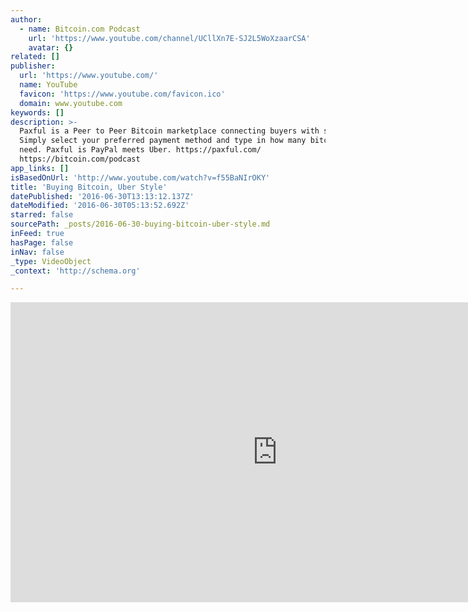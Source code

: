 ```yaml
---
author:
  - name: Bitcoin.com Podcast
    url: 'https://www.youtube.com/channel/UCllXn7E-SJ2L5WoXzaarCSA'
    avatar: {}
related: []
publisher:
  url: 'https://www.youtube.com/'
  name: YouTube
  favicon: 'https://www.youtube.com/favicon.ico'
  domain: www.youtube.com
keywords: []
description: >-
  Paxful is a Peer to Peer Bitcoin marketplace connecting buyers with sellers.
  Simply select your preferred payment method and type in how many bitcoins you
  need. Paxful is PayPal meets Uber. https://paxful.com/
  https://bitcoin.com/podcast
app_links: []
isBasedOnUrl: 'http://www.youtube.com/watch?v=f55BaNIrOKY'
title: 'Buying Bitcoin, Uber Style'
datePublished: '2016-06-30T13:13:12.137Z'
dateModified: '2016-06-30T05:13:52.692Z'
starred: false
sourcePath: _posts/2016-06-30-buying-bitcoin-uber-style.md
inFeed: true
hasPage: false
inNav: false
_type: VideoObject
_context: 'http://schema.org'

---
```

<iframe src="http://cdn.embedly.com/widgets/media.html?src=https%3A%2F%2Fwww.youtube.com%2Fembed%2Ff55BaNIrOKY%3Ffeature%3Doembed&amp;url=http%3A%2F%2Fwww.youtube.com%2Fwatch%3Fv%3Df55BaNIrOKY&amp;image=https%3A%2F%2Fi.ytimg.com%2Fvi%2Ff55BaNIrOKY%2Fhqdefault.jpg&amp;key=b7d04c9b404c499eba89ee7072e1c4f7&amp;type=text%2Fhtml&amp;schema=youtube" width="854" height="480" scrolling="no" frameborder="0" allowfullscreen="" style=""></iframe>